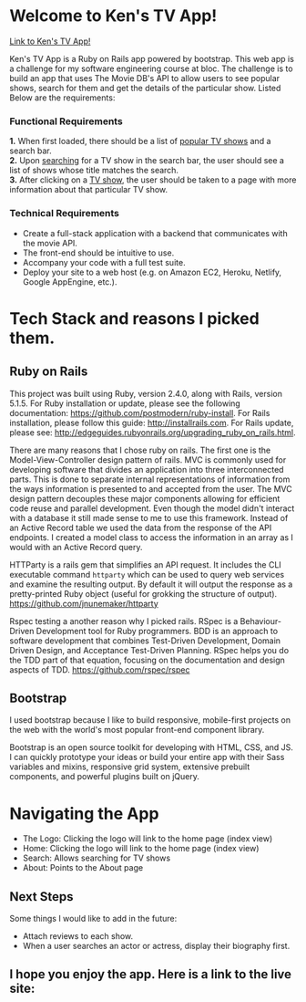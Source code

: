 # Welcome to Ken's TV App!

[Link to Ken's TV App!](https://lit-river-80417.herokuapp.com/)

Ken's TV App is a Ruby on Rails app powered by bootstrap. This web app is a challenge for my software engineering course at bloc. The challenge is to build an app that uses The Movie DB's API to allow users to see popular shows, search for them and get the details of the particular show. Listed Below are the requirements:

### Functional Requirements

**1.**  When first loaded, there should be a list of  [popular TV shows](https://developers.themoviedb.org/3/discover/tv-discover) and a search bar.  
**2.**  Upon  [searching](https://developers.themoviedb.org/3/search/search-tv-shows)  for a TV show in the search bar, the user should see a list of shows whose title matches the search.  
**3.**  After clicking on a  [TV show](https://developers.themoviedb.org/3/tv), the user should be taken to a page with more information about that particular TV show.

### Technical Requirements

-   Create a full-stack application with a backend that communicates with the movie API.
-   The front-end should be intuitive to use.
-   Accompany your code with a full test suite.
-   Deploy your site to a web host (e.g. on Amazon EC2, Heroku, Netlify, Google AppEngine, etc.).


# Tech Stack and reasons I picked them.

## Ruby on Rails

This project was built using Ruby, version 2.4.0, along with Rails, version 5.1.5. For Ruby installation or update, please see the following documentation: https://github.com/postmodern/ruby-install. For Rails installation, please follow this guide: http://installrails.com. For Rails update, please see: http://edgeguides.rubyonrails.org/upgrading_ruby_on_rails.html.

There are many reasons that I chose ruby on rails. The first one is the Model-View-Controller design pattern of rails. MVC is commonly used for developing software that divides an application into three interconnected parts. This is done to separate internal representations of information from the ways information is presented to and accepted from the user. The MVC design pattern decouples these major components allowing for efficient code reuse and parallel development. Even though the model didn't interact with a database it still made sense to me to use this framework. Instead of an Active Record table we used the data from the response of the API endpoints. I created a model class to access the information in an array as I would with an Active Record query.

HTTParty is a rails gem that simplifies an API request.  It includes the CLI executable command `httparty` which can be used to query web services and examine the resulting output. By default it will output the response as a pretty-printed Ruby object (useful for grokking the structure of output). https://github.com/jnunemaker/httparty

Rspec testing a another reason why I picked rails. RSpec is a Behaviour-Driven Development tool for Ruby programmers. BDD is an approach to software development that combines Test-Driven Development, Domain Driven Design, and Acceptance Test-Driven Planning. RSpec helps you do the TDD part of that equation, focusing on the documentation and design aspects of TDD.
https://github.com/rspec/rspec

## Bootstrap

I used bootstrap because I like to build responsive, mobile-first projects on the web with the world's most popular front-end component library.

Bootstrap is an open source toolkit for developing with HTML, CSS, and JS. I can quickly prototype your ideas or build your entire app with their Sass variables and mixins, responsive grid system, extensive prebuilt components, and powerful plugins built on jQuery.


# Navigating the App

- The Logo: Clicking the logo will link to the home page (index view)
- Home: Clicking the logo will link to the home page (index view)
- Search: Allows searching for TV shows
- About: Points to the About page

## Next Steps

Some things I would like to add in the future:

-   Attach reviews to each show.
-   When a user searches an actor or actress, display their biography first.

## I hope you enjoy the app. Here is a link to the live site:



